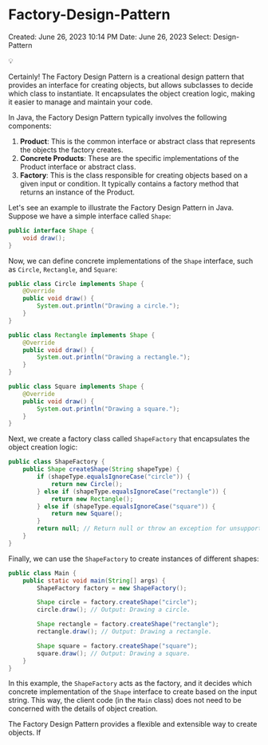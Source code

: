 # Factory-Design-Pattern

Created: June 26, 2023 10:14 PM
Date: June 26, 2023
Select: Design-Pattern

<aside>
💡

Certainly! The Factory Design Pattern is a creational design pattern that provides an interface for creating objects, but allows subclasses to decide which class to instantiate. It encapsulates the object creation logic, making it easier to manage and maintain your code.

In Java, the Factory Design Pattern typically involves the following components:

1. **Product**: This is the common interface or abstract class that represents the objects the factory creates.
2. **Concrete Products**: These are the specific implementations of the Product interface or abstract class.
3. **Factory**: This is the class responsible for creating objects based on a given input or condition. It typically contains a factory method that returns an instance of the Product.

Let's see an example to illustrate the Factory Design Pattern in Java. Suppose we have a simple interface called `Shape`:

```java
public interface Shape {
    void draw();
}

```

Now, we can define concrete implementations of the `Shape` interface, such as `Circle`, `Rectangle`, and `Square`:

```java
public class Circle implements Shape {
    @Override
    public void draw() {
        System.out.println("Drawing a circle.");
    }
}

public class Rectangle implements Shape {
    @Override
    public void draw() {
        System.out.println("Drawing a rectangle.");
    }
}

public class Square implements Shape {
    @Override
    public void draw() {
        System.out.println("Drawing a square.");
    }
}

```

Next, we create a factory class called `ShapeFactory` that encapsulates the object creation logic:

```java
public class ShapeFactory {
    public Shape createShape(String shapeType) {
        if (shapeType.equalsIgnoreCase("circle")) {
            return new Circle();
        } else if (shapeType.equalsIgnoreCase("rectangle")) {
            return new Rectangle();
        } else if (shapeType.equalsIgnoreCase("square")) {
            return new Square();
        }
        return null; // Return null or throw an exception for unsupported shape types.
    }
}

```

Finally, we can use the `ShapeFactory` to create instances of different shapes:

```java
public class Main {
    public static void main(String[] args) {
        ShapeFactory factory = new ShapeFactory();

        Shape circle = factory.createShape("circle");
        circle.draw(); // Output: Drawing a circle.

        Shape rectangle = factory.createShape("rectangle");
        rectangle.draw(); // Output: Drawing a rectangle.

        Shape square = factory.createShape("square");
        square.draw(); // Output: Drawing a square.
    }
}

```

In this example, the `ShapeFactory` acts as the factory, and it decides which concrete implementation of the `Shape` interface to create based on the input string. This way, the client code (in the `Main` class) does not need to be concerned with the details of object creation.

The Factory Design Pattern provides a flexible and extensible way to create objects. If

</aside>
